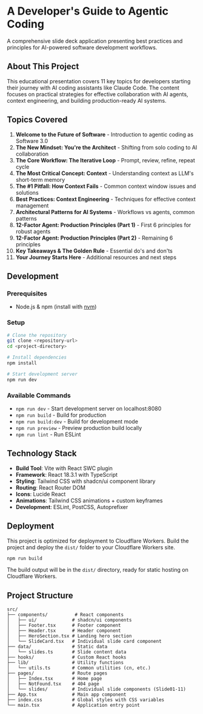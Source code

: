# A Developer's Guide to Agentic Coding

A comprehensive slide deck application presenting best practices and principles for AI-powered software development workflows.

## About This Project

This educational presentation covers 11 key topics for developers starting their journey with AI coding assistants like Claude Code. The content focuses on practical strategies for effective collaboration with AI agents, context engineering, and building production-ready AI systems.

## Topics Covered

1. **Welcome to the Future of Software** - Introduction to agentic coding as Software 3.0
2. **The New Mindset: You're the Architect** - Shifting from solo coding to AI collaboration  
3. **The Core Workflow: The Iterative Loop** - Prompt, review, refine, repeat cycle
4. **The Most Critical Concept: Context** - Understanding context as LLM's short-term memory
5. **The #1 Pitfall: How Context Fails** - Common context window issues and solutions
6. **Best Practices: Context Engineering** - Techniques for effective context management
7. **Architectural Patterns for AI Systems** - Workflows vs agents, common patterns
8. **12-Factor Agent: Production Principles (Part 1)** - First 6 principles for robust agents
9. **12-Factor Agent: Production Principles (Part 2)** - Remaining 6 principles
10. **Key Takeaways & The Golden Rule** - Essential do's and don'ts
11. **Your Journey Starts Here** - Additional resources and next steps

## Development

### Prerequisites
- Node.js & npm (install with [nvm](https://github.com/nvm-sh/nvm#installing-and-updating))

### Setup
```sh
# Clone the repository
git clone <repository-url>
cd <project-directory>

# Install dependencies
npm install

# Start development server
npm run dev
```

### Available Commands
- `npm run dev` - Start development server on localhost:8080
- `npm run build` - Build for production
- `npm run build:dev` - Build for development mode
- `npm run preview` - Preview production build locally
- `npm run lint` - Run ESLint

## Technology Stack

- **Build Tool**: Vite with React SWC plugin
- **Framework**: React 18.3.1 with TypeScript
- **Styling**: Tailwind CSS with shadcn/ui component library
- **Routing**: React Router DOM
- **Icons**: Lucide React
- **Animations**: Tailwind CSS animations + custom keyframes
- **Development**: ESLint, PostCSS, Autoprefixer

## Deployment

This project is optimized for deployment to Cloudflare Workers. Build the project and deploy the `dist/` folder to your Cloudflare Workers site.

```sh
npm run build
```

The build output will be in the `dist/` directory, ready for static hosting on Cloudflare Workers.

## Project Structure

```
src/
├── components/          # React components
│   ├── ui/             # shadcn/ui components
│   ├── Footer.tsx      # Footer component
│   ├── Header.tsx      # Header component
│   ├── HeroSection.tsx # Landing hero section
│   └── SlideCard.tsx   # Individual slide card component
├── data/               # Static data
│   └── slides.ts       # Slide content data
├── hooks/              # Custom React hooks
├── lib/                # Utility functions
│   └── utils.ts        # Common utilities (cn, etc.)
├── pages/              # Route pages
│   ├── Index.tsx       # Home page
│   ├── NotFound.tsx    # 404 page
│   └── slides/         # Individual slide components (Slide01-11)
├── App.tsx             # Main app component
├── index.css           # Global styles with CSS variables
└── main.tsx            # Application entry point
```
